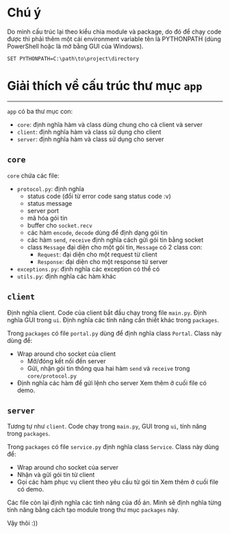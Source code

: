 # Chú ý
Do mình cấu trúc lại theo kiểu chia module và package, do đó để chạy code được thì phải thêm một cái environment variable tên là PYTHONPATH (dùng PowerShell hoặc là mở bằng GUI của Windows).
```
SET PYTHONPATH=C:\path\to\project\directory
```

# Giải thích về cấu trúc thư mục `app`
---

`app` có ba thư mục con:
* `core`: định nghĩa hàm và class dùng chung cho cả client và server
* `client`: định nghĩa hàm và class sử dụng cho client
* `server`: định nghĩa hàm và class sử dụng cho server

## `core`
`core` chứa các file:
* `protocol.py`: định nghĩa
    * status code (đổi từ error code sang status code :v)
    * status message
    * server port
    * mã hóa gói tin
    * buffer cho `socket.recv`
    * các hàm `encode`, `decode` dùng để định dạng gói tin
    * các hàm `send`, `receive` định nghĩa cách gửi gói tin bằng socket
    * class `Message` đại diện cho một gói tin, `Message` có 2 class con:
        * `Request`: đại diện cho một request từ client
        * `Response`: đại diện cho một response từ server
* `exceptions.py`: định nghĩa các exception có thể có
* `utils.py`: định nghĩa các hàm khác

## `client`
Định nghĩa client. Code của client bắt đầu chạy trong file `main.py`. Định nghĩa GUI trong `ui`. Định nghĩa các tính năng cần thiết khác trong `packages`.

Trong `packages` có file `portal.py` dùng để định nghĩa class `Portal`. Class này dùng để:
* Wrap around cho socket của client
    * Mở/đóng kết nối đến server
    * Gửi, nhận gói tin thông qua hai hàm `send` và `receive` trong `core/protocol.py`
* Định nghĩa các hàm để gửi lệnh cho server
Xem thêm ở cuối file có demo.

## `server`
Tương tự như `client`. Code chạy trong `main.py`, GUI trong `ui`, tính năng trong `packages`.

Trong `packages` có file `service.py` định nghĩa class `Service`. Class này dùng để:
* Wrap around cho socket của server
* Nhận và gửi gói tin từ client
* Gọi các hàm phục vụ client theo yêu cầu từ gói tin
Xem thêm ở cuối file có demo.

Các file còn lại định nghĩa các tính năng của đồ án. Mình sẽ định nghĩa từng tính năng bằng cách tạo module trong thư mục `packages` này.

Vậy thôi :))